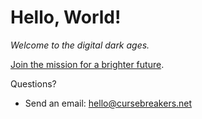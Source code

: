 # Hello, World!

*Welcome to the digital dark ages.*

[Join the mission for a brighter future](https://cursebreakers.org).

Questions?
- Send an email: [hello@cursebreakers.net](mailto:hello@cursebreakers.net)
